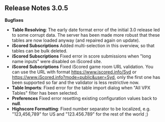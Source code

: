 ## Release Notes 3.0.5

**Bugfixes**

- **Table Resolving**: The early date format error of the initial 3.0 release led to some corrupt data. The server has been made more robust that these tables are now loaded anyway (and repaired again on update).
- **iScored Subscriptions** Added multi-selection in this overview, so that tables can be bulk deleted.
- **iScored Subscriptions** Fixed error in score submissions when "long name inputs" were disabled on iScored site.
- **iScored Subscriptions** Fixed iScored game room URL validation. You can use the URL with format https://www.iscored.info/Syd or https://www.iScored.info?mode=public&user=Syd, only the first one has been supported so far and the validator is less restrictive now.
- **Table Imports**: Fixed error for the table import dialog when "All VPX Tables" filter has been selected.
- **Preferences** Fixed error resetting existing configuration values back to **null**.
- **Highscore Formatting**: Fixed number separator to be localized, e.g. "123,456,789" for US and "123.456.789" for the rest of the world ;)